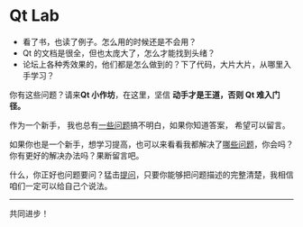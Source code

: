 Qt Lab
=======

- 看了书，也读了例子。怎么用的时候还是不会用？
- Qt 的文档是很全，但也太庞大了，怎么才能找到头绪？
- 论坛上各种秀效果的，他们都是怎么做到的？下了代码，大片大片，从哪里入手学习？

你有这些问题？请来**Qt 小作坊**，在这里，坚信 **动手才是王道，否则 Qt 难入门径。**

作为一个新手， 我也总有[一些问题](../../issues)搞不明白，如果你知道答案， 希望可以留言。

如果你也是一个新手，想学习提高，也可以来看看我都解决了[哪些问题](../../issues?q=is%3Aissue+is%3Aclosed)，你会吗？你有更好的解决办法吗？果断留言吧。

什么，你正好也问题要问？猛击[提问](../../issues/new)，只要你能够把问题描述的完整清楚，我相信咱们一定可以给自己个说法。 

-----

共同进步！
